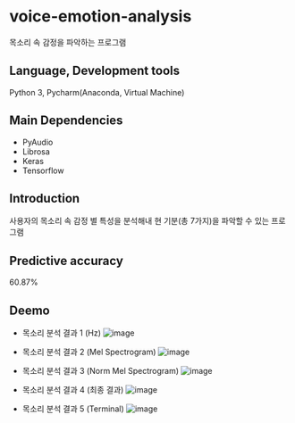 # voice-emotion-analysis
목소리 속 감정을 파악하는 프로그램

## Language, Development tools
Python 3, Pycharm(Anaconda, Virtual Machine)

## Main Dependencies
- PyAudio
- Librosa
- Keras
- Tensorflow

## Introduction
사용자의 목소리 속 감정 별 특성을 분석해내 현 기분(총 7가지)을 파악할 수 있는 프로그램

##  Predictive accuracy
60.87%

## Deemo
- 목소리 분석 결과 1 (Hz)
![image](https://user-images.githubusercontent.com/93585651/145567927-eb663266-e7bf-44eb-9a9c-b244781f7703.png)
&nbsp;&nbsp;

- 목소리 분석 결과 2 (Mel Spectrogram)
![image](https://user-images.githubusercontent.com/93585651/145568081-67058c91-ae82-46fb-a2c4-93d48a04075e.png)
&nbsp;&nbsp;

- 목소리 분석 결과 3 (Norm Mel Spectrogram)
![image](https://user-images.githubusercontent.com/93585651/145568216-4f634b0a-84f2-45e8-8d73-3e49abfb6324.png)
&nbsp;&nbsp;

- 목소리 분석 결과 4 (최종 결과)
![image](https://user-images.githubusercontent.com/93585651/145568630-3e34293c-900e-4ae1-8ba9-c3bbe4d731c9.png)
&nbsp;&nbsp;

- 목소리 분석 결과 5 (Terminal)
![image](https://user-images.githubusercontent.com/93585651/145568689-c1382364-a446-4246-9f84-53734b2c60c5.png)







